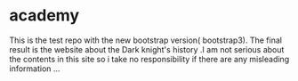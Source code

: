 academy
=======

This is the test repo with the new bootstrap version( bootstrap3).
The  final result is the website about the Dark knight's history .I am not serious about the contents in this site so i take no responsibility if there are any misleading information ... 
